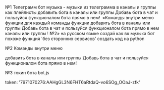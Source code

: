 №1 Телеграмм бот музыка - музыки из телеграмма в каналы и группы как плейлисты добавить бота в каналы или группы Добавь бота в чат и пользуйся функционалом бота прямо в нем!  «Команды внутри меню функции для каждый команды функции добавить бота в каналы или группы Добавь бота в чат и пользуйся функционалом бота прямо в нем каналы или группы ! №2» на русском языке создай как вк музыка бот похоже функция 'без сторонних сервисов' создать код на python

№2 Команды внутри меню 

добавить бота в каналы или группы Добавь бота в чат и пользуйся функционалом бота прямо в нем! 

№3 токин бота bot.js

token: '7971070276:AAHgGL3N6FHT6aRtdaQ-vo6SOg_OOaJ-zfk'